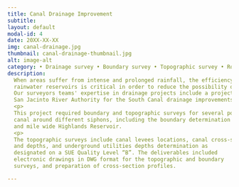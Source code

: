 ```yaml
---
title: Canal Drainage Improvement
subtitle:
layout: default
modal-id: 4
date: 20XX-XX-XX
img: canal-drainage.jpg
thumbnail: canal-drainage-thumbnail.jpg
alt: image-alt
category: • Drainage survey • Boundary survey • Topographic survey • Route survey
description:
  When areas suffer from intense and prolonged rainfall, the efficiency of waterways and
  rainwater reservoirs is critical in order to reduce the possibility of flooding.
  Our surveyors teams' expertise in drainage projects include a project contracted for the
  San Jacinto River Authority for the South Canal drainage improvements.
  <p>
  This project required boundary and topographic surveys for several portions of the
  canal around different siphons, including the boundary determination of a mile long
  and mile wide Highlands Reservoir.
  <p>
  The topographic surveys include canal levees locations, canal cross-sections, siphons dimensions
  and depths, and underground utilities depths determination as
  designated on a SUE Quality Level “B”. The deliverables included
  electronic drawings in DWG format for the topographic and boundary
  surveys, and preparation of cross-section profiles.

---
```

